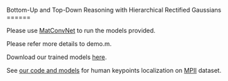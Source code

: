 Bottom-Up and Top-Down Reasoning with Hierarchical Rectified Gaussians ======

Please use [MatConvNet](https://github.com/vlfeat/matconvnet) to run the models
provided.

Please refer more details to demo.m.

Download our trained models
[here](http://www.ics.uci.edu/~peiyunh/public/rg-aflw/).

See [our code and models](http://www.ics.uci.edu/~peiyunh/public/rg-aflw/) for
human keypoints localization on [MPII](http://human-pose.mpi-inf.mpg.de/)
dataset.
